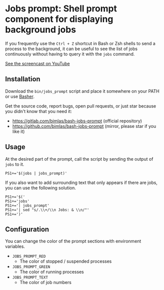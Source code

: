 # Jobs prompt: Shell prompt component for displaying background jobs

If you frequently use the `Ctrl + Z` shortcut in Bash or Zsh shells to send a
process to the background, it can be useful to see the list of jobs
continuously without having to query it with the `jobs` command.

[See the screencast on YouTube](https://youtu.be/EtlsE53qG9U)

## Installation

Download the `bin/jobs_prompt` script and place it somewhere on your PATH or use
[Basher](https://github.com/basherpm/basher).

Get the source code, report bugs, open pull requests, or just star because
you didn't know that you need it:

* https://gitlab.com/bimlas/bash-jobs-prompt (official repository)
* https://github.com/bimlas/bash-jobs-prompt (mirror, please star if you like it)

## Usage

At the desired part of the prompt, call the script by sending the output of `jobs` to it.

```
PS1+='$(jobs | jobs_prompt)'
```

If you also want to add surrounding text that only appears if there are jobs,
you can use the following solution.

```
PS1+='$('
PS1+='jobs'
PS1+='| jobs_prompt'
PS1+='| sed "s/.\\+/\\n Jobs: & \\n/"'
PS1+=')'
```

## Configuration

You can change the color of the prompt sections with environment variables.

* `JOBS_PROMPT_RED`
  * The color of stopped / suspended processes
* `JOBS_PROMPT_GREEN`
  * The color of running processes
* `JOBS_PROMPT_TEXT`
  * The color of job numbers
